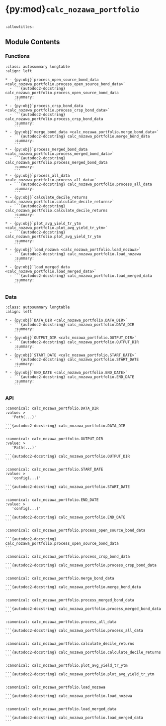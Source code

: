 # {py:mod}`calc_nozawa_portfolio`

```{py:module} calc_nozawa_portfolio
```

```{autodoc2-docstring} calc_nozawa_portfolio
:allowtitles:
```

## Module Contents

### Functions

````{list-table}
:class: autosummary longtable
:align: left

* - {py:obj}`process_open_source_bond_data <calc_nozawa_portfolio.process_open_source_bond_data>`
  - ```{autodoc2-docstring} calc_nozawa_portfolio.process_open_source_bond_data
    :summary:
    ```
* - {py:obj}`process_crsp_bond_data <calc_nozawa_portfolio.process_crsp_bond_data>`
  - ```{autodoc2-docstring} calc_nozawa_portfolio.process_crsp_bond_data
    :summary:
    ```
* - {py:obj}`merge_bond_data <calc_nozawa_portfolio.merge_bond_data>`
  - ```{autodoc2-docstring} calc_nozawa_portfolio.merge_bond_data
    :summary:
    ```
* - {py:obj}`process_merged_bond_data <calc_nozawa_portfolio.process_merged_bond_data>`
  - ```{autodoc2-docstring} calc_nozawa_portfolio.process_merged_bond_data
    :summary:
    ```
* - {py:obj}`process_all_data <calc_nozawa_portfolio.process_all_data>`
  - ```{autodoc2-docstring} calc_nozawa_portfolio.process_all_data
    :summary:
    ```
* - {py:obj}`calculate_decile_returns <calc_nozawa_portfolio.calculate_decile_returns>`
  - ```{autodoc2-docstring} calc_nozawa_portfolio.calculate_decile_returns
    :summary:
    ```
* - {py:obj}`plot_avg_yield_tr_ytm <calc_nozawa_portfolio.plot_avg_yield_tr_ytm>`
  - ```{autodoc2-docstring} calc_nozawa_portfolio.plot_avg_yield_tr_ytm
    :summary:
    ```
* - {py:obj}`load_nozawa <calc_nozawa_portfolio.load_nozawa>`
  - ```{autodoc2-docstring} calc_nozawa_portfolio.load_nozawa
    :summary:
    ```
* - {py:obj}`load_merged_data <calc_nozawa_portfolio.load_merged_data>`
  - ```{autodoc2-docstring} calc_nozawa_portfolio.load_merged_data
    :summary:
    ```
````

### Data

````{list-table}
:class: autosummary longtable
:align: left

* - {py:obj}`DATA_DIR <calc_nozawa_portfolio.DATA_DIR>`
  - ```{autodoc2-docstring} calc_nozawa_portfolio.DATA_DIR
    :summary:
    ```
* - {py:obj}`OUTPUT_DIR <calc_nozawa_portfolio.OUTPUT_DIR>`
  - ```{autodoc2-docstring} calc_nozawa_portfolio.OUTPUT_DIR
    :summary:
    ```
* - {py:obj}`START_DATE <calc_nozawa_portfolio.START_DATE>`
  - ```{autodoc2-docstring} calc_nozawa_portfolio.START_DATE
    :summary:
    ```
* - {py:obj}`END_DATE <calc_nozawa_portfolio.END_DATE>`
  - ```{autodoc2-docstring} calc_nozawa_portfolio.END_DATE
    :summary:
    ```
````

### API

````{py:data} DATA_DIR
:canonical: calc_nozawa_portfolio.DATA_DIR
:value: >
   'Path(...)'

```{autodoc2-docstring} calc_nozawa_portfolio.DATA_DIR
```

````

````{py:data} OUTPUT_DIR
:canonical: calc_nozawa_portfolio.OUTPUT_DIR
:value: >
   'Path(...)'

```{autodoc2-docstring} calc_nozawa_portfolio.OUTPUT_DIR
```

````

````{py:data} START_DATE
:canonical: calc_nozawa_portfolio.START_DATE
:value: >
   'config(...)'

```{autodoc2-docstring} calc_nozawa_portfolio.START_DATE
```

````

````{py:data} END_DATE
:canonical: calc_nozawa_portfolio.END_DATE
:value: >
   'config(...)'

```{autodoc2-docstring} calc_nozawa_portfolio.END_DATE
```

````

````{py:function} process_open_source_bond_data(open_df)
:canonical: calc_nozawa_portfolio.process_open_source_bond_data

```{autodoc2-docstring} calc_nozawa_portfolio.process_open_source_bond_data
```
````

````{py:function} process_crsp_bond_data(crsp_df)
:canonical: calc_nozawa_portfolio.process_crsp_bond_data

```{autodoc2-docstring} calc_nozawa_portfolio.process_crsp_bond_data
```
````

````{py:function} merge_bond_data(proc_open, proc_crsp)
:canonical: calc_nozawa_portfolio.merge_bond_data

```{autodoc2-docstring} calc_nozawa_portfolio.merge_bond_data
```
````

````{py:function} process_merged_bond_data(merged)
:canonical: calc_nozawa_portfolio.process_merged_bond_data

```{autodoc2-docstring} calc_nozawa_portfolio.process_merged_bond_data
```
````

````{py:function} process_all_data(open_df, crsp_df)
:canonical: calc_nozawa_portfolio.process_all_data

```{autodoc2-docstring} calc_nozawa_portfolio.process_all_data
```
````

````{py:function} calculate_decile_returns(merged)
:canonical: calc_nozawa_portfolio.calculate_decile_returns

```{autodoc2-docstring} calc_nozawa_portfolio.calculate_decile_returns
```
````

````{py:function} plot_avg_yield_tr_ytm(merged, save_path=None, show=True)
:canonical: calc_nozawa_portfolio.plot_avg_yield_tr_ytm

```{autodoc2-docstring} calc_nozawa_portfolio.plot_avg_yield_tr_ytm
```
````

````{py:function} load_nozawa(output_dir=OUTPUT_DIR)
:canonical: calc_nozawa_portfolio.load_nozawa

```{autodoc2-docstring} calc_nozawa_portfolio.load_nozawa
```
````

````{py:function} load_merged_data(output_dir=DATA_DIR)
:canonical: calc_nozawa_portfolio.load_merged_data

```{autodoc2-docstring} calc_nozawa_portfolio.load_merged_data
```
````
